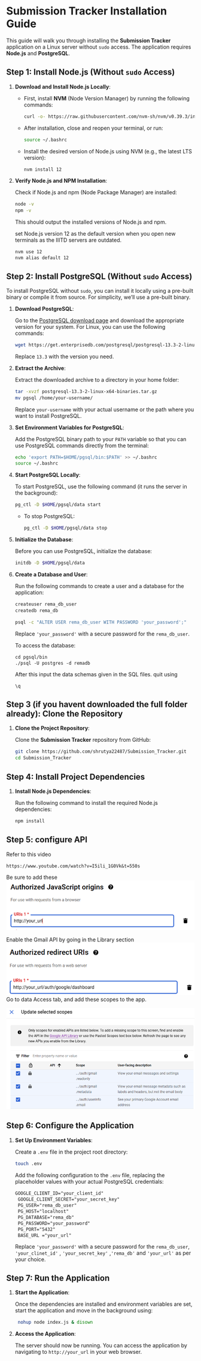 # Submission Tracker Installation Guide

This guide will walk you through installing the **Submission Tracker** application on a Linux server without `sudo` access. The application requires **Node.js** and **PostgreSQL**.

## Step 1: Install Node.js (Without `sudo` Access)

1. **Download and Install Node.js Locally**:
    - First, install **NVM** (Node Version Manager) by running the following commands:

      ```bash
      curl -o- https://raw.githubusercontent.com/nvm-sh/nvm/v0.39.3/install.sh | bash
      ```

    - After installation, close and reopen your terminal, or run:

      ```bash
      source ~/.bashrc
      ```

    - Install the desired version of Node.js using NVM (e.g., the latest LTS version):

      ```bash
      nvm install 12
      ```

2. **Verify Node.js and NPM Installation**:

   Check if Node.js and npm (Node Package Manager) are installed:

   ```bash
   node -v
   npm -v
   ```

   This should output the installed versions of Node.js and npm.

   set Node.js version 12 as the default version when you open new terminals as the IIITD servers are outdated.
   ```
   nvm use 12
   nvm alias default 12
   ```

## Step 2: Install PostgreSQL (Without `sudo` Access)

To install PostgreSQL without `sudo`, you can install it locally using a pre-built binary or compile it from source. For simplicity, we’ll use a pre-built binary.

1. **Download PostgreSQL**:

   Go to the [PostgreSQL download page](https://www.postgresql.org/download/) and download the appropriate version for your system. For Linux, you can use the following commands:

   ```bash
   wget https://get.enterprisedb.com/postgresql/postgresql-13.3-2-linux-x64-binaries.tar.gz
   ```

   Replace `13.3` with the version you need.

2. **Extract the Archive**:

   Extract the downloaded archive to a directory in your home folder:

   ```bash
   tar -xvzf postgresql-13.3-2-linux-x64-binaries.tar.gz
   mv pgsql /home/your-username/
   ```

   Replace `your-username` with your actual username or the path where you want to install PostgreSQL.

3. **Set Environment Variables for PostgreSQL**:

   Add the PostgreSQL binary path to your `PATH` variable so that you can use PostgreSQL commands directly from the terminal:

   ```bash
   echo 'export PATH=$HOME/pgsql/bin:$PATH' >> ~/.bashrc
   source ~/.bashrc
   ```

4. **Start PostgreSQL Locally**:

   To start PostgreSQL, use the following command (it runs the server in the background):

   ```bash
   pg_ctl -D $HOME/pgsql/data start
   ```

    - To stop PostgreSQL:

      ```bash
      pg_ctl -D $HOME/pgsql/data stop
      ```

5. **Initialize the Database**:

   Before you can use PostgreSQL, initialize the database:

   ```bash
   initdb -D $HOME/pgsql/data
   ```

6. **Create a Database and User**:

   Run the following commands to create a user and a database for the application:

   ```bash
   createuser rema_db_user
   createdb rema_db
   ```

   ```bash
   psql -c "ALTER USER rema_db_user WITH PASSWORD 'your_password';"
   ```

   Replace `'your_password'` with a secure password for the `rema_db_user`.

   To access the database:
   ``` 
   cd pgsql/bin
   ./psql -U postgres -d remadb
   ```

   After this input the data schemas given in the SQL files.
   quit using
   ```
   \q
   ```

## Step 3 (if you havent downloaded the full folder already): Clone the Repository

1. **Clone the Project Repository**:

   Clone the **Submission Tracker** repository from GitHub:

   ```bash
   git clone https://github.com/shrutya22487/Submission_Tracker.git
   cd Submission_Tracker
   ```

## Step 4: Install Project Dependencies

1. **Install Node.js Dependencies**:

   Run the following command to install the required Node.js dependencies:

   ```bash
   npm install
   ```

## Step 5: configure API
Refer to this video

```
https://www.youtube.com/watch?v=I5ili_1G0Vk&t=550s
```

Be sure to add these
![img.png](img.png)


Enable the Gmail API by going in the Library section
![img_1.png](img_1.png)
Go to data Access tab, and add these scopes to the app.

![img_2.png](img_2.png)
## Step 6: Configure the Application

1. **Set Up Environment Variables**:

   Create a `.env` file in the project root directory:

   ```bash
   touch .env
   ```

   Add the following configuration to the `.env` file, replacing the placeholder values with your actual PostgreSQL credentials:

   ```env
   GOOGLE_CLIENT_ID="your_client_id"
    GOOGLE_CLIENT_SECRET="your_secret_key"
    PG_USER="rema_db_user"
    PG_HOST="localhost"  
    PG_DATABASE="rema_db" 
    PG_PASSWORD="your_password"
    PG_PORT="5432" 
    BASE_URL ="your_url"
   ```
   Replace `'your_password'` with a secure password for the `rema_db_user`, `'your_clinet_id'` , `'your_secret_key'` ,`'rema_db'` and `'your_url'` as per your choice.

## Step 7: Run the Application

1. **Start the Application**:

   Once the dependencies are installed and environment variables are set, start the application and move in the background using:

   ```bash
    nohup node index.js & disown
    ```

2. **Access the Application**:

   The server should now be running. You can access the application by navigating to `http://your_url` in your web browser.